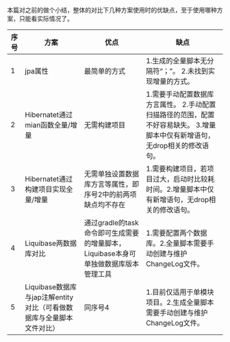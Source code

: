 本篇对之前的做个小结，整体的对比下几种方案使用时的优缺点，至于使用哪种方案，只能看实际情况了。

| 序号 | 方案 | 优点 | 缺点 |
|--- | --- | --- | --- |
| 1 | jpa属性 | 最简单的方式 | 1.生成的全量脚本无分隔符“；”。 2.未找到实现增量的方式。|
| 2 | Hibernatet通过mian函数全量/增量| 无需构建项目 | 1.需要手动配置数据库方言属性。 2.手动配置扫描路径的范围，配置不好容易缺失。 3.增量脚本中仅有新增语句，无drop相关的修改语句。|
| 3 | Hibernatet通过构建项目实现全量/增量| 无需单独设置数据库方言等属性，即序号2中的前两项缺点均不存在 | 1.需要构建项目，若项目过大，启动时比较耗时间。2.增量脚本中仅有新增语句，无drop相关的修改语句。 |
| 4 | Liquibase两数据库对比  | 通过gradle的task命令即可生成需要的增量脚本，Liquibase本身可单独做数据库版本管理工具 | 1.需要配置两个数据库。2.全量脚本需要手动创建与维护ChangeLog文件。|
| 5 | Liquibase数据库与jap注解entity对比（可看做数据库与全量脚本文件对比） | 同序号4 | 1.目前仅适用于单模块项目。2.生成全量脚本需要手动创建与维护ChangeLog文件。 |